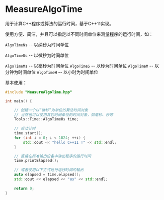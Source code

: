 # MeasureAlgoTime
用于计算C++程序或算法的运行时间，基于C++11实现。

使用方便、简洁，并且可以指定以不同时间单位来测量程序的运行时间，如：

`AlgoTimeNs` -- 以纳秒为时间单位 

`AlgoTimeUs` -- 以微秒为时间单位 

`AlgoTimeMs` -- 以毫秒为时间单位 
`AlgoTimeS` -- 以秒为时间单位 
`AlgoTimeM` -- 以分钟为时间单位 
`AlgoTimeH` -- 以小时为时间单位 

基本使用：
```cpp
#include "MeasureAlgoTime.hpp"

int main() {

	// 创建一个以“微秒”为单位的算法时间对象
	// 当然也可以使用其它时间单位的时间对象，如毫秒、秒等
	Tools::Time::AlgoTimeUs time;
	
	// 启动计时
	time.start();
	for (int i = 0; i < 1024; ++i) {
		std::cout << "hello C++11 !" << std::endl;
	}

	// 直接在标准输出设备中输出程序的运行时间
	time.printElapsed();
	
	// 或者使用以下方式进行运行时间的输出
	auto elapsed = time.elapsed();
	std::cout << elapsed << "us" << std::endl;
	
	return 0;
}

```
